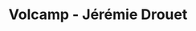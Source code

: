 ---
  name: Jérémie Drouet
  title: Volcamp - Jérémie Drouet
  abstract: 
  twitter: none
  photo: none
  linkedin: none
  keynotes: false
---